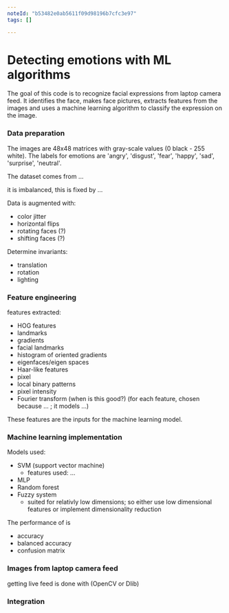```yaml
---
noteId: "b53482e0ab5611f09d98196b7cfc3e97"
tags: []

---
```


# Detecting emotions with ML algorithms

The goal of this code is to recognize facial expressions from laptop camera feed. It identifies the face, makes face pictures, extracts features from the images and uses a machine learning algorithm to classify the expression on the image.

[IMPORTANT]: when

### Data preparation
The images are 48x48 matrices with gray-scale values (0 black - 255 white).
The labels for emotions are 'angry', 'disgust', 'fear', 'happy', 'sad', 'surprise', 'neutral'.

The dataset comes from ...

it is imbalanced, this is fixed by ...

Data is augmented with:
- color jitter
- horizontal flips
- rotating faces (?)
- shifting faces (?)

Determine invariants:
- translation
- rotation
- lighting


### Feature engineering

features extracted:
- HOG features
- landmarks
- gradients
- facial landmarks
- histogram of oriented gradients
- eigenfaces/eigen spaces
- Haar-like features
- pixel
- local binary patterns
- pixel intensity
- Fourier transform (when is this good?)
(for each feature, chosen because ... ; it models ...)

These features are the inputs for the machine learning model. 

### Machine learning implementation
Models used:
- SVM (support vector machine)
    - features used: ...
- MLP
- Random forest
- Fuzzy system 
    - suited for relativly low dimensions; so either use low dimensional features or implement dimensionality reduction


The performance of <model> is 
- accuracy
- balanced accuracy
- confusion matrix


### Images from laptop camera feed

getting live feed is done with (OpenCV or Dlib)

### Integration